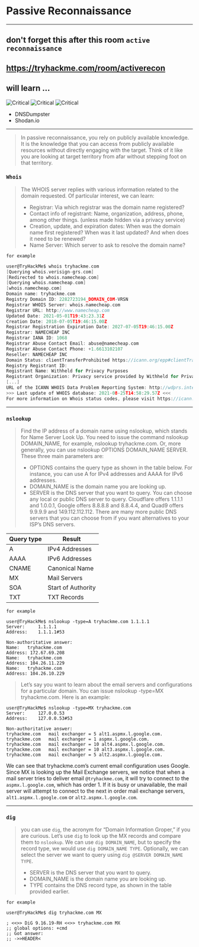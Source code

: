 # Passive Reconnaissance

---
## don't forget this after this room ``active reconnaissance`` 
https://tryhackme.com/room/activerecon
---
## will learn ...
![Critical](https://img.shields.io/badge/tool-Whois-red)
![Critical](https://img.shields.io/badge/tool-nslookup-green)
![Critical](https://img.shields.io/badge/tool-dig-red)
- DNSDumpster
- Shodan.io

---

> In passive reconnaissance, you rely on publicly available knowledge. It is the knowledge that you can access from publicly available resources without directly engaging with the target. Think of it like you are looking at target territory from afar without stepping foot on that territory.

### ``Whois``
> The WHOIS server replies with various information related to the domain requested. Of particular interest, we can learn:
> - Registrar: Via which registrar was the domain name registered?
> - Contact info of registrant: Name, organization, address, phone, among other things. (unless made hidden via a privacy service)
> - Creation, update, and expiration dates: When was the domain name first registered? When was it last updated? And when does it need to be renewed?
> - Name Server: Which server to ask to resolve the domain name?

``for example``
```c
user@TryHackMe$ whois tryhackme.com
[Querying whois.verisign-grs.com]
[Redirected to whois.namecheap.com]
[Querying whois.namecheap.com]
[whois.namecheap.com]
Domain name: tryhackme.com
Registry Domain ID: 2282723194_DOMAIN_COM-VRSN
Registrar WHOIS Server: whois.namecheap.com
Registrar URL: http://www.namecheap.com
Updated Date: 2021-05-01T19:43:23.31Z
Creation Date: 2018-07-05T19:46:15.00Z
Registrar Registration Expiration Date: 2027-07-05T19:46:15.00Z
Registrar: NAMECHEAP INC
Registrar IANA ID: 1068
Registrar Abuse Contact Email: abuse@namecheap.com
Registrar Abuse Contact Phone: +1.6613102107
Reseller: NAMECHEAP INC
Domain Status: clientTransferProhibited https://icann.org/epp#clientTransferProhibited
Registry Registrant ID: 
Registrant Name: Withheld for Privacy Purposes
Registrant Organization: Privacy service provided by Withheld for Privacy ehf
[...]
URL of the ICANN WHOIS Data Problem Reporting System: http://wdprs.internic.net/
>>> Last update of WHOIS database: 2021-08-25T14:58:29.57Z <<<
For more information on Whois status codes, please visit https://icann.org/epp
```




---

### ``nslookup``

> Find the IP address of a domain name using nslookup, which stands for Name Server Look Up. You need to issue the command nslookup DOMAIN_NAME, for example, nslookup tryhackme.com. Or, more generally, you can use nslookup OPTIONS DOMAIN_NAME SERVER. These three main parameters are:
> - OPTIONS contains the query type as shown in the table below. For instance, you can use A for IPv4 addresses and AAAA for IPv6 addresses.
> - DOMAIN_NAME is the domain name you are looking up.
> - SERVER is the DNS server that you want to query. You can choose any local or public DNS server to query. Cloudflare offers 1.1.1.1 and 1.0.0.1, Google offers 8.8.8.8 and 8.8.4.4, and Quad9 offers 9.9.9.9 and 149.112.112.112. There are many more public DNS servers that you can choose from if you want alternatives to your ISP’s DNS servers.



|Query type   |      	Result           |
|-------------|------------------------|
|A	          |    IPv4 Addresses      |
|AAAA	        |  IPv6 Addresses        |
|CNAME        |  	Canonical Name       |
|MX	          |  Mail Servers          |
|SOA	        |    Start of Authority  |
|TXT	        |     TXT Records        | 


``for example``
```
user@TryHackMe$ nslookup -type=A tryhackme.com 1.1.1.1
Server:		1.1.1.1
Address:	1.1.1.1#53

Non-authoritative answer:
Name:	tryhackme.com
Address: 172.67.69.208
Name:	tryhackme.com
Address: 104.26.11.229
Name:	tryhackme.com
Address: 104.26.10.229
```

> Let’s say you want to learn about the email servers and configurations for a particular domain. You can issue nslookup -type=MX tryhackme.com. Here is an example:

```
user@TryHackMe$ nslookup -type=MX tryhackme.com
Server:		127.0.0.53
Address:	127.0.0.53#53

Non-authoritative answer:
tryhackme.com	mail exchanger = 5 alt1.aspmx.l.google.com.
tryhackme.com	mail exchanger = 1 aspmx.l.google.com.
tryhackme.com	mail exchanger = 10 alt4.aspmx.l.google.com.
tryhackme.com	mail exchanger = 10 alt3.aspmx.l.google.com.
tryhackme.com	mail exchanger = 5 alt2.aspmx.l.google.com.
```

We can see that tryhackme.com’s current email configuration uses Google. Since MX is looking up the Mail Exchange servers, we notice that when a mail server tries to deliver email ``@tryhackme.com``, it will try to connect to the ``aspmx.l.google.com``, which has order 1. If it is busy or unavailable, the mail server will attempt to connect to the next in order mail exchange servers, ``alt1.aspmx.l.google.com`` or ``alt2.aspmx.l.google.com``.



---
### ``dig``

>  you can use ``dig``, the acronym for “Domain Information Groper,” if you are curious. Let’s use ``dig`` to look up the MX records and compare them to ``nslookup``. We can use ``dig DOMAIN_NAME``, but to specify the record type, we would use ``dig DOMAIN_NAME TYPE``. Optionally, we can select the server we want to query using ``dig @SERVER DOMAIN_NAME TYPE``.
> - SERVER is the DNS server that you want to query.
> - DOMAIN_NAME is the domain name you are looking up.
> - TYPE contains the DNS record type, as shown in the table provided earlier.

``for example ``

```
user@TryHackMe$ dig tryhackme.com MX

; <<>> DiG 9.16.19-RH <<>> tryhackme.com MX
;; global options: +cmd
;; Got answer:
;; ->>HEADER<
```



